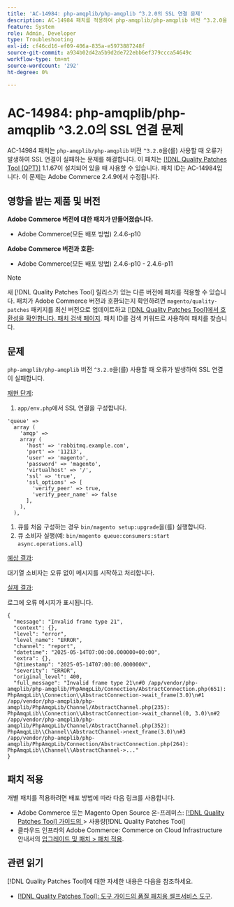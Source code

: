 ```yaml
---
title: 'AC-14984: php-amqplib/php-amqplib ^3.2.0의 SSL 연결 문제'
description: AC-14984 패치를 적용하여 php-amqplib/php-amqplib 버전 ^3.2.0을 사용할 때 오류가 발생하여 SSL 연결이 실패하는 Adobe Commerce 문제를 해결합니다.
feature: System
role: Admin, Developer
type: Troubleshooting
exl-id: cf46cd16-ef09-406a-835a-e5973887248f
source-git-commit: a934b02d42a5b9d2de722ebb6ef379ccca54649c
workflow-type: tm+mt
source-wordcount: '292'
ht-degree: 0%

---
```


# AC-14984: php-amqplib/php-amqplib ^3.2.0의 SSL 연결 문제

AC-14984 패치는 `php-amqplib/php-amqplib` 버전 `^3.2.0`을(를) 사용할 때 오류가 발생하여 SSL 연결이 실패하는 문제를 해결합니다. 이 패치는 [[!DNL Quality Patches Tool (QPT)]](/help/tools/quality-patches-tool/quality-patches-tool-to-self-serve-quality-patches.md) 1.1.67이 설치되어 있을 때 사용할 수 있습니다. 패치 ID는 AC-14984입니다. 이 문제는 Adobe Commerce 2.4.9에서 수정됩니다.

## 영향을 받는 제품 및 버전

**Adobe Commerce 버전에 대한 패치가 만들어졌습니다.**

* Adobe Commerce(모든 배포 방법) 2.4.6-p10

**Adobe Commerce 버전과 호환:**

* Adobe Commerce(모든 배포 방법) 2.4.6-p10 - 2.4.6-p11

>[!NOTE]
>
>새 [!DNL Quality Patches Tool] 릴리스가 있는 다른 버전에 패치를 적용할 수 있습니다. 패치가 Adobe Commerce 버전과 호환되는지 확인하려면 `magento/quality-patches` 패키지를 최신 버전으로 업데이트하고 [[!DNL Quality Patches Tool]에서 호환성을 확인합니다. 패치 검색 페이지](https://experienceleague.adobe.com/tools/commerce-quality-patches/index.html?lang=ko). 패치 ID를 검색 키워드로 사용하여 패치를 찾습니다.

## 문제

`php-amqplib/php-amqplib` 버전 `^3.2.0`을(를) 사용할 때 오류가 발생하여 SSL 연결이 실패합니다.

<u>재현 단계</u>:

1. `app/env.php`에서 SSL 연결을 구성합니다.

```
'queue' =>
  array (
    'amqp' =>
    array (
      'host' => 'rabbitmq.example.com',
      'port' => '11213',
      'user' => 'magento',
      'password' => 'magento',
      'virtualhost' => '/',
      'ssl' => 'true',
      'ssl_options' => [
        'verify_peer' => true,
        'verify_peer_name' => false
      ],
    ),
  ),
```

1. 큐를 처음 구성하는 경우 `bin/magento setup:upgrade`을(를) 실행합니다.
1. 큐 소비자 실행(예: `bin/magento queue:consumers:start async.operations.all`)

<u>예상 결과</u>:

대기열 소비자는 오류 없이 메시지를 시작하고 처리합니다.

<u>실제 결과</u>:

로그에 오류 메시지가 표시됩니다.

```
{
  "message": "Invalid frame type 21",
  "context": {},
  "level": "error",
  "level_name": "ERROR",
  "channel": "report",
  "datetime": "2025-05-14T07:00:00.000000+00:00",
  "extra": {},
  "@timestamp": "2025-05-14T07:00:00.000000X",
  "severity": "ERROR",
  "original_level": 400,
  "full_message": "Invalid frame type 21\n#0 /app/vendor/php-amqplib/php-amqplib/PhpAmqpLib/Connection/AbstractConnection.php(651): PhpAmqpLib\\Connection\\AbstractConnection->wait_frame(3.0)\n#1 /app/vendor/php-amqplib/php-amqplib/PhpAmqpLib/Channel/AbstractChannel.php(235): PhpAmqpLib\\Connection\\AbstractConnection->wait_channel(0, 3.0)\n#2 /app/vendor/php-amqplib/php-amqplib/PhpAmqpLib/Channel/AbstractChannel.php(352): PhpAmqpLib\\Channel\\AbstractChannel->next_frame(3.0)\n#3 /app/vendor/php-amqplib/php-amqplib/PhpAmqpLib/Connection/AbstractConnection.php(264): PhpAmqpLib\\Channel\\AbstractChannel->..."
}
```

## 패치 적용

개별 패치를 적용하려면 배포 방법에 따라 다음 링크를 사용합니다.

* Adobe Commerce 또는 Magento Open Source 온-프레미스: [[!DNL Quality Patches Tool]  가이드의 ](/help/tools/quality-patches-tool/usage.md)> 사용량[!DNL Quality Patches Tool]
* 클라우드 인프라의 Adobe Commerce: Commerce on Cloud Infrastructure 안내서의 [업그레이드 및 패치 > 패치 적용](https://experienceleague.adobe.com/docs/commerce-cloud-service/user-guide/develop/upgrade/apply-patches.html?lang=ko).

## 관련 읽기

[!DNL Quality Patches Tool]에 대한 자세한 내용은 다음을 참조하세요.

* [[!DNL Quality Patches Tool]: 도구 가이드의 품질 패치용 셀프서비스 도구](/help/tools/quality-patches-tool/quality-patches-tool-to-self-serve-quality-patches.md).
